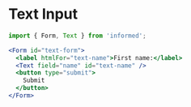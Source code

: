 # Text Input

<!-- STORY -->

```jsx
import { Form, Text } from 'informed';

<Form id="text-form">
  <label htmlFor="text-name">First name:</label>
  <Text field="name" id="text-name" />
  <button type="submit">
    Submit
  </button>
</Form>
```
